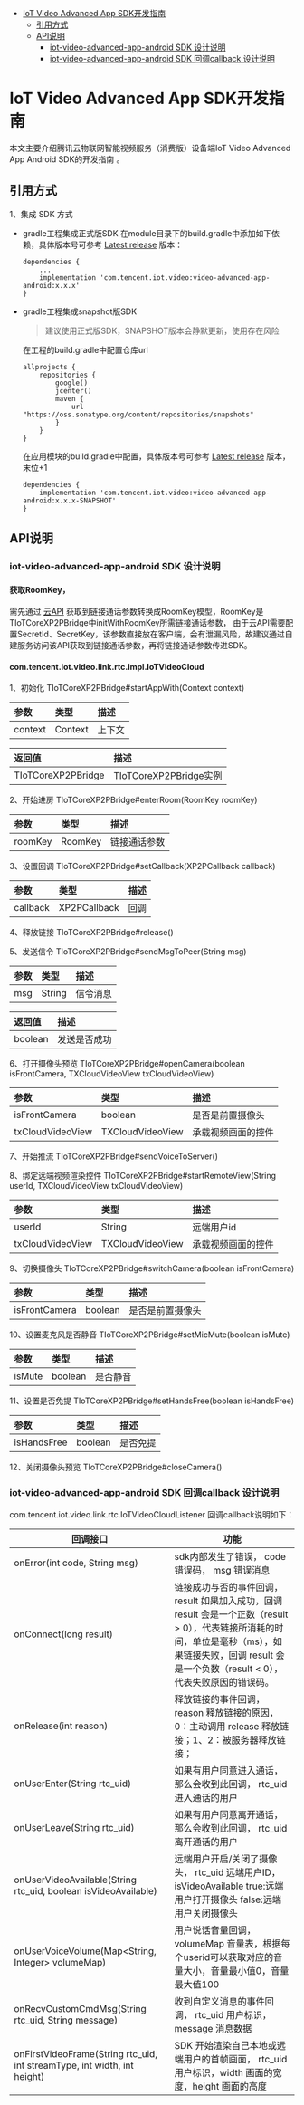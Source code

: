 * [IoT Video Advanced App SDK开发指南](#IoT-Video-Advanced-App-SDK开发指南)
  * [引用方式](#引用方式)
  * [API说明](#API说明)
     *  [iot-video-advanced-app-android SDK 设计说明](#iot-video-advanced-app-android-SDK-设计说明)
     *  [iot-video-advanced-app-android SDK 回调callback 设计说明](#iot-video-advanced-app-android-SDK-回调callback-设计说明)

# IoT Video Advanced App SDK开发指南

本文主要介绍腾讯云物联网智能视频服务（消费版）设备端IoT Video Advanced App Android SDK的开发指南 。

## 引用方式

1、集成 SDK 方式
 -  gradle工程集成正式版SDK
     在module目录下的build.gradle中添加如下依赖，具体版本号可参考 [Latest release](https://github.com/tencentyun/iot-link-android/releases) 版本：
     ```
     dependencies {
         ...
         implementation 'com.tencent.iot.video:video-advanced-app-android:x.x.x'
     }
     ```

 -  gradle工程集成snapshot版SDK

     > 建议使用正式版SDK，SNAPSHOT版本会静默更新，使用存在风险

     在工程的build.gradle中配置仓库url
     ``` gr
     allprojects {
         repositories {
             google()
             jcenter()
             maven {
                 url "https://oss.sonatype.org/content/repositories/snapshots"
             }
         }
     }
     ```

     在应用模块的build.gradle中配置，具体版本号可参考 [Latest release](https://github.com/tencentyun/iot-link-android/releases) 版本，末位+1
     ``` gr
     dependencies {
         implementation 'com.tencent.iot.video:video-advanced-app-android:x.x.x-SNAPSHOT'
     }
     ```


## API说明

### iot-video-advanced-app-android SDK 设计说明

#### 获取RoomKey，

需先通过 [云API]( https://github.com/tencentyun/iot-link-android/blob/video-v2.6.x/sdk/video-advanced-app-android/src/main/java/com/tencent/iot/video/link/service/VideoBaseService.kt#L197-L209) 获取到链接通话参数转换成RoomKey模型，RoomKey是TIoTCoreXP2PBridge中initWithRoomKey所需链接通话参数，
由于云API需要配置SecretId、SecretKey，该参数直接放在客户端，会有泄漏风险，故建议通过自建服务访问该API获取到链接通话参数，再将链接通话参数传进SDK。

#### com.tencent.iot.video.link.rtc.impl.IoTVideoCloud

1、初始化 TIoTCoreXP2PBridge#startAppWith(Context context)

| 参数 | 类型 | 描述 |
|:-|:-|:-|
| context | Context | 上下文 |

| 返回值 | 描述 |
|:-|:-|
| TIoTCoreXP2PBridge | TIoTCoreXP2PBridge实例 |

2、开始进房 TIoTCoreXP2PBridge#enterRoom(RoomKey roomKey)

| 参数 | 类型 | 描述 |
|:-|:-|:-|
| roomKey | RoomKey | 链接通话参数 |

3、设置回调 TIoTCoreXP2PBridge#setCallback(XP2PCallback callback)

| 参数 | 类型 | 描述 |
|:-|:-|:-|
| callback | XP2PCallback | 回调 |

4、释放链接 TIoTCoreXP2PBridge#release()

5、发送信令 TIoTCoreXP2PBridge#sendMsgToPeer(String msg)

| 参数 | 类型 | 描述 |
|:-|:-|:-|
| msg | String | 信令消息 |

| 返回值 | 描述 |
|:-|:-|
| boolean | 发送是否成功 |

6、打开摄像头预览 TIoTCoreXP2PBridge#openCamera(boolean isFrontCamera, TXCloudVideoView txCloudVideoView)

| 参数 | 类型 | 描述 |
|:-|:-|:-|
| isFrontCamera | boolean | 是否是前置摄像头 |
| txCloudVideoView | TXCloudVideoView | 承载视频画面的控件 |

7、开始推流 TIoTCoreXP2PBridge#sendVoiceToServer()

8、绑定远端视频渲染控件 TIoTCoreXP2PBridge#startRemoteView(String userId, TXCloudVideoView txCloudVideoView)

| 参数 | 类型 | 描述 |
|:-|:-|:-|
| userId | String | 远端用户id |
| txCloudVideoView | TXCloudVideoView | 承载视频画面的控件 |

9、切换摄像头 TIoTCoreXP2PBridge#switchCamera(boolean isFrontCamera)

| 参数 | 类型 | 描述 |
|:-|:-|:-|
| isFrontCamera | boolean | 是否是前置摄像头 |

10、设置麦克风是否静音 TIoTCoreXP2PBridge#setMicMute(boolean isMute)

| 参数 | 类型 | 描述 |
|:-|:-|:-|
| isMute | boolean | 是否静音 |

11、设置是否免提 TIoTCoreXP2PBridge#setHandsFree(boolean isHandsFree)

| 参数 | 类型 | 描述 |
|:-|:-|:-|
| isHandsFree | boolean | 是否免提 |

12、关闭摄像头预览 TIoTCoreXP2PBridge#closeCamera()


### iot-video-advanced-app-android SDK 回调callback 设计说明

com.tencent.iot.video.link.rtc.IoTVideoCloudListener 回调callback说明如下：

| 回调接口 | 功能 |
| ----------------------- | ---------- |
| onError(int code, String msg) | sdk内部发生了错误， code 错误码， msg 错误消息 |
| onConnect(long result)  | 链接成功与否的事件回调， result 如果加入成功，回调 result 会是一个正数（result > 0），代表链接所消耗的时间，单位是毫秒（ms），如果链接失败，回调 result 会是一个负数（result < 0），代表失败原因的错误码。|
| onRelease(int reason) | 释放链接的事件回调， reason 释放链接的原因，0：主动调用 release 释放链接；1、2：被服务器释放链接；|
| onUserEnter(String rtc_uid) | 如果有用户同意进入通话，那么会收到此回调， rtc_uid 进入通话的用户 |
| onUserLeave(String rtc_uid) | 如果有用户同意离开通话，那么会收到此回调， rtc_uid 离开通话的用户 |
| onUserVideoAvailable(String rtc_uid, boolean isVideoAvailable) | 远端用户开启/关闭了摄像头， rtc_uid 远端用户ID，isVideoAvailable true:远端用户打开摄像头  false:远端用户关闭摄像头 |
| onUserVoiceVolume(Map<String, Integer> volumeMap) | 用户说话音量回调， volumeMap 音量表，根据每个userid可以获取对应的音量大小，音量最小值0，音量最大值100 |
| onRecvCustomCmdMsg(String rtc_uid, String message) | 收到自定义消息的事件回调， rtc_uid 用户标识，message 消息数据 |
| onFirstVideoFrame(String rtc_uid, int streamType, int width, int height) | SDK 开始渲染自己本地或远端用户的首帧画面， rtc_uid 用户标识，width 画面的宽度，height 画面的高度 |
